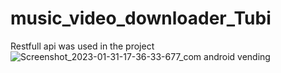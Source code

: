 # music_video_downloader_Tubi
Restfull api was used in the project
![Screenshot_2023-01-31-17-36-33-677_com android vending](https://user-images.githubusercontent.com/52213548/215789990-19527378-5bee-44ed-a3a5-398f62386b00.jpg)
